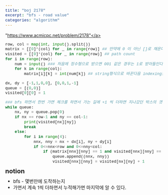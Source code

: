 ```yaml
---
title: "boj 2178"
excerpt: "bfs - road value"
categories: "algorithm"
---
```


<style>
code {
  font-family: Consolas,"courier new";
  padding: 2px;
  font-size: 90%;
}
</style>

<a herf = "https://www.acmicpc.net/problem/2178">"https://www.acmicpc.net/problem/2178"</a>

```python
row, col = map(int, input().split())
matrix = [[0]*(col) for _ in range(row)] ## 만약에 0 이 아닌 []로 채운다면 indexing말고 append로 해야해.
visited = [[0]*(col) for _ in range(row)] ## path count
for i in range(row):
    num = input() ### 처음에 정수형으로 받으면 001 같은 경우는 1로 받아들인다. --> 스트링으로 받아야 해 
    for k in range(col):
        matrix[i][k] = int(num[k]) ## string형식으로 바꾼다음 indexing한 것이 중요!!

dx, dy = [-1,1,0,0], [0,0,1,-1]
queue = [(0,0)] 
visited[0][0] = 1

### bfs 하면서 한번 가면 체크를 하면서 가는 길에 +1 씩 더하면 지나갔던 박스의 갯수를 셀 수 있다. 
while queue:
    nx, ny = queue.pop(0)
    if nx == row-1 and ny == col-1:
        print(visited[nx][ny])
        break
    else: 
        for i in range(4):
            nnx, nny = nx + dx[i], ny + dy[i]
            if 0<=nnx<row and 0<=nny<col:
                if (matrix[nnx][nny] == 1 and visited[nnx][nny] == 0):
                    queue.append((nnx, nny))
                    visited[nnx][nny] = visited[nx][ny] + 1

```

<div style = "font-size: 20px; line-height: 15px;">
<strong>notion</strong><br>
</div>

<div style = "font-size: 15px; line-height: 20px;">
<ul>
<li>bfs -  몇번만에 도착하는지</li>
<li>가면서 계속 1씩 더하면서 누적해가면 마지막에 알 수 있다. </li>
</ul>





        

